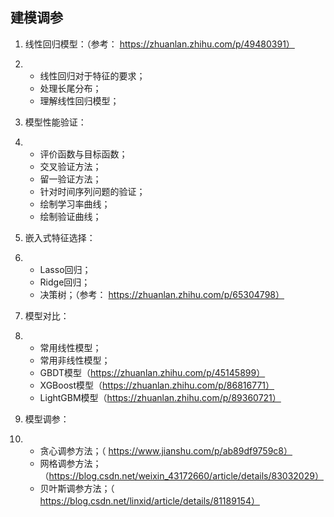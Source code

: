 ## 建模调参

1. 线性回归模型：（参考： https://zhuanlan.zhihu.com/p/49480391）

2. - 线性回归对于特征的要求；
   - 处理长尾分布；
   - 理解线性回归模型；

3. 模型性能验证：

4. - 评价函数与目标函数；
   - 交叉验证方法；
   - 留一验证方法；
   - 针对时间序列问题的验证；
   - 绘制学习率曲线；
   - 绘制验证曲线；

5. 嵌入式特征选择：

6. - Lasso回归；
   - Ridge回归；
   - 决策树；（参考： https://zhuanlan.zhihu.com/p/65304798）

7. 模型对比：

8. - 常用线性模型；
   - 常用非线性模型；
   - GBDT模型（https://zhuanlan.zhihu.com/p/45145899）
   - XGBoost模型（https://zhuanlan.zhihu.com/p/86816771）
   - LightGBM模型（https://zhuanlan.zhihu.com/p/89360721）

9. 模型调参：

10. - 贪心调参方法；（ https://www.jianshu.com/p/ab89df9759c8）
    - 网格调参方法；（https://blog.csdn.net/weixin_43172660/article/details/83032029）
    - 贝叶斯调参方法；（ https://blog.csdn.net/linxid/article/details/81189154）